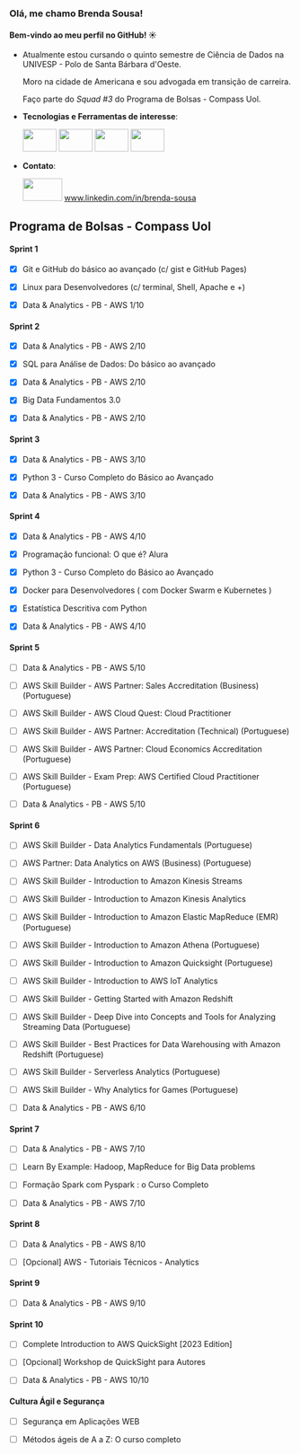 ### Olá, me chamo Brenda Sousa! 
#### Bem-vindo ao meu perfil no GitHub! ☀️


- Atualmente estou cursando o quinto semestre de Ciência de Dados na UNIVESP - Polo de Santa Bárbara d'Oeste. 

  Moro na cidade de Americana e sou advogada em transição de carreira.

  Faço parte do *Squad #3* do Programa de Bolsas - Compass Uol.
  
- **Tecnologias e Ferramentas de interesse**:

  <img loading="lazy" src="https://img.shields.io/badge/MySQL-005C84?style=for-the-badge&logo=mysql&logoColor=white" width="60" height="40"/>
  <img loading="lazy" src="https://img.shields.io/badge/Python-FFD43B?style=for-the-badge&logo=python&logoColor=blue" width="60" height="40"/>
  <img loading="lazy" src="https://img.shields.io/badge/GitHub-100000?style=for-the-badge&logo=github&logoColor=white)" width="60" height="40"/>
  <img loading="lazy" src="https://img.shields.io/badge/Linux-FCC624?style=for-the-badge&logo=linux&logoColor=black" width="60" height="40"/>

- **Contato**: 

    <img loading="lazy" src="https://img.shields.io/badge/LinkedIn-0077B5?style=for-the-badge&logo=linkedin&logoColor=white" width="70" height="40"/>   www.linkedin.com/in/brenda-sousa



## Programa de Bolsas - Compass Uol 

#### Sprint 1
- [x] Git e GitHub do básico ao avançado (c/ gist e GitHub Pages)

- [x] Linux para Desenvolvedores (c/ terminal, Shell, Apache e +)

- [x] Data & Analytics - PB - AWS 1/10

#### Sprint 2
- [x] Data & Analytics - PB - AWS 2/10
      
- [x] SQL para Análise de Dados: Do básico ao avançado

- [x] Data & Analytics - PB - AWS 2/10

- [x] Big Data Fundamentos 3.0

- [x] Data & Analytics - PB - AWS 2/10

#### Sprint 3
- [x] Data & Analytics - PB - AWS 3/10
      
- [x] Python 3 - Curso Completo do Básico ao Avançado

- [x] Data & Analytics - PB - AWS 3/10

#### Sprint 4
- [x] Data & Analytics - PB - AWS 4/10
      
- [x] Programação funcional: O que é? Alura

- [x] Python 3 - Curso Completo do Básico ao Avançado 

- [x] Docker para Desenvolvedores ( com Docker Swarm e Kubernetes )
      
- [x] Estatística Descritiva com Python

- [x] Data & Analytics - PB - AWS 4/10

#### Sprint 5
- [ ] Data & Analytics - PB - AWS 5/10
      
- [ ] AWS Skill Builder - AWS Partner: Sales Accreditation (Business) (Portuguese)

- [ ] AWS Skill Builder - AWS Cloud Quest: Cloud Practitioner

- [ ] AWS Skill Builder - AWS Partner: Accreditation (Technical) (Portuguese)
      
- [ ] AWS Skill Builder - AWS Partner: Cloud Economics Accreditation (Portuguese)
      
- [ ] AWS Skill Builder - Exam Prep: AWS Certified Cloud Practitioner (Portuguese)

- [ ] Data & Analytics - PB - AWS 5/10

#### Sprint 6
- [ ] AWS Skill Builder - Data Analytics Fundamentals (Portuguese)

- [ ] AWS Partner: Data Analytics on AWS (Business) (Portuguese)

- [ ] AWS Skill Builder - Introduction to Amazon Kinesis Streams

- [ ] AWS Skill Builder - Introduction to Amazon Kinesis Analytics

- [ ] AWS Skill Builder - Introduction to Amazon Elastic MapReduce (EMR) (Portuguese)

- [ ] AWS Skill Builder - Introduction to Amazon Athena (Portuguese)

- [ ] AWS Skill Builder - Introduction to Amazon Quicksight (Portuguese)

- [ ] AWS Skill Builder - Introduction to AWS IoT Analytics

- [ ] AWS Skill Builder - Getting Started with Amazon Redshift

- [ ] AWS Skill Builder - Deep Dive into Concepts and Tools for Analyzing Streaming Data (Portuguese)

- [ ] AWS Skill Builder - Best Practices for Data Warehousing with Amazon Redshift (Portuguese)

- [ ] AWS Skill Builder - Serverless Analytics (Portuguese)

- [ ] AWS Skill Builder - Why Analytics for Games (Portuguese)

- [ ] Data & Analytics - PB - AWS 6/10

#### Sprint 7
- [ ] Data & Analytics - PB - AWS 7/10

- [ ] Learn By Example: Hadoop, MapReduce for Big Data problems
      
- [ ] Formação Spark com Pyspark : o Curso Completo

- [ ] Data & Analytics - PB - AWS 7/10

#### Sprint 8
- [ ] Data & Analytics - PB - AWS 8/10

- [ ] [Opcional] AWS - Tutoriais Técnicos - Analytics

#### Sprint 9
- [ ] Data & Analytics - PB - AWS 9/10

#### Sprint 10
- [ ] Complete Introduction to AWS QuickSight [2023 Edition]

- [ ] [Opcional] Workshop de QuickSight para Autores

- [ ] Data & Analytics - PB - AWS 10/10

#### Cultura Ágil e Segurança 
- [ ] Segurança em Aplicações WEB

- [ ] Métodos ágeis de A a Z: O curso completo
